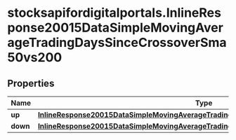 # stocksapifordigitalportals.InlineResponse20015DataSimpleMovingAverageTradingDaysSinceCrossoverSma50vs200

## Properties

Name | Type | Description | Notes
------------ | ------------- | ------------- | -------------
**up** | [**InlineResponse20015DataSimpleMovingAverageTradingDaysSinceCrossoverSma50vs200Up**](InlineResponse20015DataSimpleMovingAverageTradingDaysSinceCrossoverSma50vs200Up.md) |  | [optional] 
**down** | [**InlineResponse20015DataSimpleMovingAverageTradingDaysSinceCrossoverSma50vs200Down**](InlineResponse20015DataSimpleMovingAverageTradingDaysSinceCrossoverSma50vs200Down.md) |  | [optional] 


